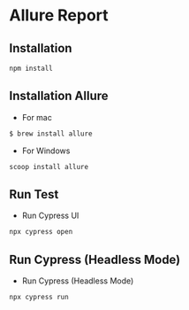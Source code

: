 # Allure Report

## Installation

```bash
npm install 
```
## Installation Allure
* For mac
```bash
$ brew install allure
```
* For Windows
```bash
scoop install allure
```


## Run Test
* Run Cypress UI
```bash
npx cypress open
```

## Run Cypress (Headless Mode) 
* Run Cypress (Headless Mode) 
```bash
npx cypress run
```